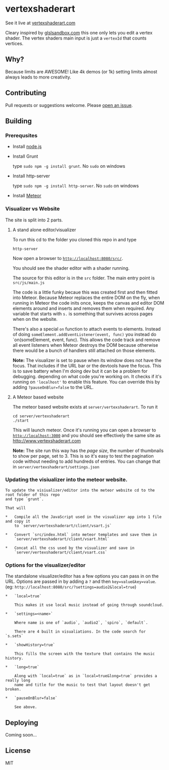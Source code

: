 ﻿# vertexshaderart

See it live at [vertexshaderart.com](http://vertexshaderart.com)

Cleary inspired by [glslsandbox.com](http://glslsandbox.com) this one
only lets you edit a vertex shader. The vertex shaders main input is
just a `vertexId` that counts vertices.

## Why?

Because limits are AWESOME! Like 4k demos (or 1k) setting limits
almost always leads to more creativity.

## Contributing

Pull requests or suggestions welcome. Please [open an issue](http://github.com/greggman.com/vertexshaderart/issues).

## Building

### Prerequsites

*   Install [node.js](http://nodejs.org)

*   Install Grunt

    type `sudo npm -g install grunt`.  No `sudo` on windows

*   Install http-server

    type `sudo npm -g install http-server`. No `sudo` on windows

*   Install [Meteor](http://meteor.com)

### Visualizer vs Website

The site is split into 2 parts.

1.  A stand alone editor/visualizer

    To run this cd to the folder you cloned this repo in and type

        http-server

    Now open a browser to [`http://localhost:8080/src/`](http://localhost:8080/src/).

    You should see the shader editor with a shader running.

    The source for this editor is in the `src` folder. The main entry point is
    `src/js/main.js`

    The code is a little funky becaue this was created first and then fitted into
    Meteor. Because Meteor replaces the entire DOM on the fly, when running in Meteor
    the code inits once, keeps the canvas and editor DOM elements around and inserts
    and removes them when required. Any variable that starts with `s.` is something
    that survives across pages when on the website.

    There's also a special `on` function to attach events to elements. Instead of
    doing `someElement.addEventListener(event, func)` you instead do
    `on(someElement, event, func). This allows the code track and remove all event listeners
    when Meteor destroys the DOM because otherwise there would be a bunch of handlers
    still attached on those elements.

    **Note:** The visualizer is set to pause when its window does not have the focus.
    That includes if the URL bar or the devtools have the focus.
    This is to save battery when I'm doing dev but it can be a problem for debugging.
    depending on what code you're working on. It checks if it's running on
    `'localhost'` to enable this feature. You can override this by adding
    `?pauseOnBlur=false` to the URL.

2.  A Meteor based website

    The meteor based website exists at `server/vertexshaderart`. To run it

        cd server/vertexshaderart
        ./start

    This will launch meteor. Once it's running you can open a browser to
    [`http://localhost:3000`](http://localhost:3000) and you should see effectively
    the same site as http://www.vertexshaderart.com

    **Note:** The site run this way has the *page size*, the number of thumbnails to show per page,
    set to 3. This is so it's easy to test the pagination code without needing
    to add hundreds of entries. You can change that in `server/vertexshaderart/settings.json`

### Updating the visiualizer into the meteor website.

    To update the visiualizer/editor into the meteor website cd to the root folder of this repo
    and type `grunt`.

    That will

    *   Compile all the JavaScript used in the visualizer app into 1 file and copy it
        to `server/vertexshaderart/client/vsart.js`

    *   Convert `src/index.html` into meteor templates and save them in
        `server/vertexshaderart/client/vsart.html`

    *   Concat all the css used by the visualizer and save in
        `server/vertexshaderart/client/vsart.css`

### Options for the visualizer/editor

The standalone visualizer/editor has a few options you can pass in on the URL. Options
are passed in by adding a `?` and then `key=value&key=value`.
(eg: `http://localhost:8080/src/?settings=audio2&local=true`)

    *   `local=true`

        This makes it use local music instead of going through soundcloud.

    *   `settings=<name>`

        Where name is one of `audio`, `audio2`, `spiro`, `default`.

        There are 4 built in visualiations. In the code search for `s.sets`

    *   `showHistory=true`

        This fills the screen with the texture that contains the music history.

    *   `long=true`

        Along with `local=true` as in `local=true&long=true` provides a really long
        name and title for the music to test that layout doesn't get broken.

    *   `pauseOnBlur=false`

        See above.

## Deploying

Coming soon...

## License

MIT


